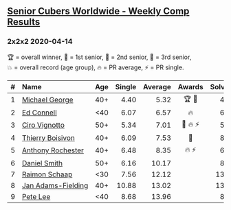 <style>table {white-space: nowrap;}</style>

## [Senior Cubers Worldwide - Weekly Comp Results](/scw-comp/results/)
### 2x2x2 2020-04-14

<span style="white-space: nowrap;">🏆 = overall winner</span>, <span style="white-space: nowrap;">🥇 = 1st senior</span>, <span style="white-space: nowrap;">🥈 = 2nd senior</span>, <span style="white-space: nowrap;">🥉 = 3rd senior</span>, <span style="white-space: nowrap;">💥 = overall record (age group)</span>, <span style="white-space: nowrap;">🔥 = PR average</span>, <span style="white-space: nowrap;">⚡ = PR single</span>.

| # | Name | Age | Single | Average | Awards | Solve 1 | Solve 2 | Solve 3 | Solve 4 | Solve 5 | Video |
| :--: | :-- | :--: | --: | --: | :--: | --: | --: | --: | --: | --: | :-- |
| 1 | [Michael George](../../persons/michael_george/222.md) | 40+ | 4.40 | 5.32 | 🏆 🥇 | 4.99 | 7.69 | 4.96 | 6.02 | 4.40 | [Link](https://www.facebook.com/events/982619255468618?view=permalink&id=983676138696263) |
| 2 | [Ed Connell](../../persons/ed_connell/222.md) | <40 | 6.07 | 6.57 | 🔥 | 6.85 | 6.07 | 6.67 | 6.52 | 6.51 | [Link](https://www.facebook.com/events/982619255468618?view=permalink&id=985744501822760) |
| 3 | [Ciro Vignotto](../../persons/ciro_vignotto/222.md) | 50+ | 5.34 | 7.01 | 🥈 🔥 ⚡ | 5.77 | 8.51 | 7.72 | 5.34 | 7.54 | [Link](https://www.facebook.com/events/982619255468618?view=permalink&id=983361152061095) |
| 4 | [Thierry Boisivon](../../persons/thierry_boisivon/222.md) | 40+ | 6.09 | 7.53 | 🥉 | 8.36 | 6.09 | 7.05 | 7.55 | 8.00 | [Link](https://www.facebook.com/events/982619255468618?view=permalink&id=986813878382489) |
| 5 | [Anthony Rochester](../../persons/anthony_rochester/222.md) | 40+ | 6.48 | 8.35 | 🔥 ⚡ | 6.96 | 9.98 | 6.48 | DNF | 8.10 | [Link](https://www.facebook.com/events/982619255468618?view=permalink&id=982655132131697) |
| 6 | [Daniel Smith](../../persons/daniel_smith/222.md) | 50+ | 6.16 | 10.17 |  | 8.54 | 11.91 | 10.05 | 6.16 | 16.82 | [Link](https://www.facebook.com/events/982619255468618?view=permalink&id=987002058363671) |
| 7 | [Raimon Schaap](../../persons/raimon_schaap/222.md) | <30 | 7.56 | 12.12 |  | 13.22 | 13.41 | 14.19 | 7.56 | 9.73 | [Link](https://www.facebook.com/events/982619255468618?view=permalink&id=986521178411759) |
| 8 | [Jan Adams-Fielding](../../persons/jan_adams_fielding/222.md) | 40+ | 10.88 | 13.02 |  | 13.90 | 11.63 | 10.88 | 28.15 | 13.54 | [Link](https://www.facebook.com/events/982619255468618?view=permalink&id=987498808313996) |
| 9 | [Pete Lee](../../persons/pete_lee/222.md) | <40 | 8.68 | 13.96 |  | 8.68 | 13.33 | 11.11 | 18.66 | 17.45 | [Link](https://www.facebook.com/events/982619255468618?view=permalink&id=985948781802332) |

<!-- Global site tag (gtag.js) - Google Analytics -->
<script async src="https://www.googletagmanager.com/gtag/js?id=UA-86348435-3"></script>
<script>window.dataLayer = window.dataLayer || []; function gtag() {dataLayer.push(arguments);} gtag('js', new Date()); gtag('config', 'UA-86348435-3');</script>
